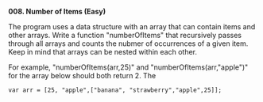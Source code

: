 **008. Number of Items (Easy)**

The program uses a data structure with an array that can contain items and other arrays. Write a function "numberOfItems" that recursively passes through all arrays and counts the nubmer of occurrences of a given item. Keep in mind that arrays can be nested within each other.

For example, "numberOfItems(arr,25)" and "numberOfItems(arr,"apple")" for the array below should both return 2. The

```
var arr = [25, "apple",["banana", "strawberry","apple",25]];
```
